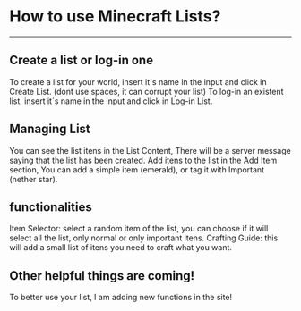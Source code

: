 # How to use Minecraft Lists?
________________________________________________
## Create a list or log-in one
To create a list for your world, insert it´s name in the input and click in Create List. (dont use spaces, it can corrupt your list)
To log-in an existent list, insert it´s name in the input and click in Log-in List.

## Managing List
You can see the list itens in the List Content, There will be a server message saying that the list has been created.
Add itens to the list in the Add Item section, You can add a simple item (emerald), or tag it with Important (nether star).

## functionalities
Item Selector: select a random item of the list, you can choose if it will select all the list, only normal or only important itens.
Crafting Guide: this will add a small list of itens you need to craft what you want.

## Other helpful things are coming!
To better use your list, I am adding new functions in the site!
